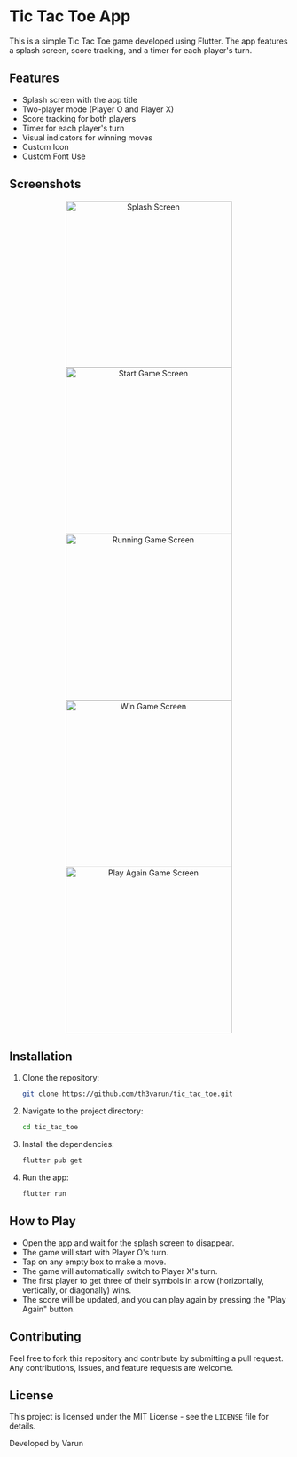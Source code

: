 # Tic Tac Toe App

This is a simple Tic Tac Toe game developed using Flutter. The app features a splash screen, score tracking, and a timer for each player's turn.

## Features

- Splash screen with the app title
- Two-player mode (Player O and Player X)
- Score tracking for both players
- Timer for each player's turn
- Visual indicators for winning moves
- Custom Icon
- Custom Font Use

## Screenshots

<div align="center">
  <img src="screenshots/splash_screen.png" width="300" alt="Splash Screen"/>
  <img src="screenshots/start_game_screen.png" width="300" alt="Start Game Screen"/>
  <img src="screenshots/running_game_screen.png" width="300" alt="Running Game Screen"/>
  <img src="screenshots/win_game_screen.png" width="300" alt="Win Game Screen"/>
  <img src="screenshots/play_again_game_screen.png" width="300" alt="Play Again Game Screen"/>
</div>

## Installation

1. Clone the repository:
   ```bash
   git clone https://github.com/th3varun/tic_tac_toe.git
   
2. Navigate to the project directory:
   ```bash
   cd tic_tac_toe
   
3. Install the dependencies:
   ```bash
   flutter pub get
   
4. Run the app:
   ```bash
   flutter run

## How to Play

- Open the app and wait for the splash screen to disappear.
- The game will start with Player O's turn.
- Tap on any empty box to make a move.
- The game will automatically switch to Player X's turn.
- The first player to get three of their symbols in a row (horizontally, vertically, or diagonally) wins.
- The score will be updated, and you can play again by pressing the "Play Again" button.

## Contributing

Feel free to fork this repository and contribute by submitting a pull request. Any contributions, issues, and feature requests are welcome.

## License

This project is licensed under the MIT License - see the `LICENSE` file for details.

Developed by Varun
